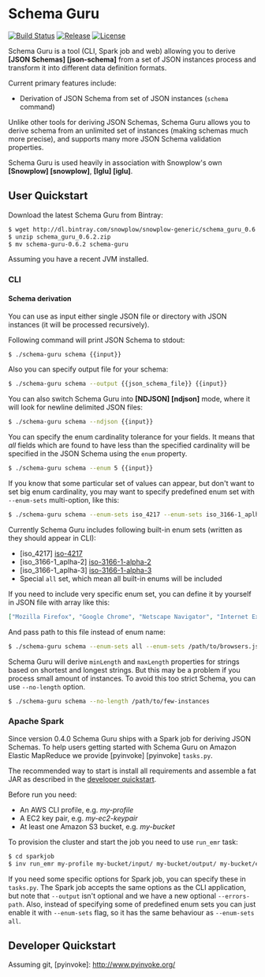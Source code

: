 # Schema Guru

[![Build Status](https://travis-ci.com/dataunitylab/schema-guru.svg?branch=master)](https://travis-ci.com/dataunitylab/schema-guru)
[![Release](http://img.shields.io/badge/release-0.6.2-blue.svg?style=flat)](https://github.com/dataunitylab/schema-guru/releases)
[![License](http://img.shields.io/badge/license-Apache--2-blue.svg?style=flat)](http://www.apache.org/licenses/LICENSE-2.0)

Schema Guru is a tool (CLI, Spark job and web) allowing you to derive **[JSON Schemas] [json-schema]** from a set of JSON instances process and transform it into different data definition formats.

Current primary features include:

- Derivation of JSON Schema from set of JSON instances (``schema`` command)

Unlike other tools for deriving JSON Schemas, Schema Guru allows you to derive schema from an unlimited set of instances (making schemas much more precise), and supports many more JSON Schema validation properties.

Schema Guru is used heavily in association with Snowplow's own **[Snowplow] [snowplow]**, **[Iglu] [iglu]**.

## User Quickstart

Download the latest Schema Guru from Bintray:

```bash
$ wget http://dl.bintray.com/snowplow/snowplow-generic/schema_guru_0.6.2.zip
$ unzip schema_guru_0.6.2.zip
$ mv schema-guru-0.6.2 schema-guru
```

Assuming you have a recent JVM installed.

### CLI

#### Schema derivation

You can use as input either single JSON file or directory with JSON instances (it will be processed recursively).

Following command will print JSON Schema to stdout:

```bash
$ ./schema-guru schema {{input}}
```

Also you can specify output file for your schema:

```bash
$ ./schema-guru schema --output {{json_schema_file}} {{input}}
```

You can also switch Schema Guru into **[NDJSON] [ndjson]** mode, where it will look for newline delimited JSON files:

```bash
$ ./schema-guru schema --ndjson {{input}}
```

You can specify the enum cardinality tolerance for your fields. It means that *all* fields which are found to have less than the specified cardinality will be specified in the JSON Schema using the `enum` property.

```bash
$ ./schema-guru schema --enum 5 {{input}}
```

If you know that some particular set of values can appear, but don't want to set big enum cardinality, you may want to specify predefined enum set with ``--enum-sets`` multi-option, like this:

```bash
$ ./schema-guru schema --enum-sets iso_4217 --enum-sets iso_3166-1_aplha-3 /path/to/instances
```

Currently Schema Guru includes following built-in enum sets (written as they should appear in CLI):

* [iso_4217] [iso-4217]
* [iso_3166-1_aplha-2] [iso-3166-1-alpha-2]
* [iso_3166-1_aplha-3] [iso-3166-1-alpha-3]
* Special `all` set, which mean all built-in enums will be included

If you need to include very specific enum set, you can define it by yourself in JSON file with array like this:

```json
["Mozilla Firefox", "Google Chrome", "Netscape Navigator", "Internet Explorer"]
```

And pass path to this file instead of enum name:

```bash
$ ./schema-guru schema --enum-sets all --enum-sets /path/to/browsers.json /path/to/instances
```

Schema Guru will derive `minLength` and `maxLength` properties for strings based on shortest and longest strings.
But this may be a problem if you process small amount of instances. 
To avoid this too strict Schema, you can use `--no-length` option.

```bash
$ ./schema-guru schema --no-length /path/to/few-instances
```
### Apache Spark

Since version 0.4.0 Schema Guru ships with a Spark job for deriving JSON Schemas.
To help users getting started with Schema Guru on Amazon Elastic MapReduce we provide [pyinvoke] [pyinvoke] ``tasks.py``.

The recommended way to start is install all requirements and assemble a fat JAR as described in the [developer quickstart](#developer-quickstart).

Before run you need:

* An AWS CLI profile, e.g. *my-profile*
* A EC2 key pair, e.g. *my-ec2-keypair*
* At least one Amazon S3 bucket, e.g. *my-bucket*

To provision the cluster and start the job you need to use `run_emr` task:

```bash
$ cd sparkjob
$ inv run_emr my-profile my-bucket/input/ my-bucket/output/ my-bucket/errors/ my-bucket/logs my-ec2-keypair
```

If you need some specific options for Spark job, you can specify these in `tasks.py`. 
The Spark job accepts the same options as the CLI application, but note that `--output` isn't optional and we have a new optional `--errors-path`.
Also, instead of specifying some of predefined enum sets you can just enable it with `--enum-sets` flag, so it has the same behaviour as `--enum-sets all`.

## Developer Quickstart

Assuming git, [pyinvoke]: http://www.pyinvoke.org/

[iso-4217]: https://en.wikipedia.org/wiki/ISO_4217
[iso-3166-1-alpha-2]: https://en.wikipedia.org/wiki/ISO_3166-1_alpha-2
[iso-3166-1-alpha-3]: https://en.wikipedia.org/wiki/ISO_3166-1_alpha-3
